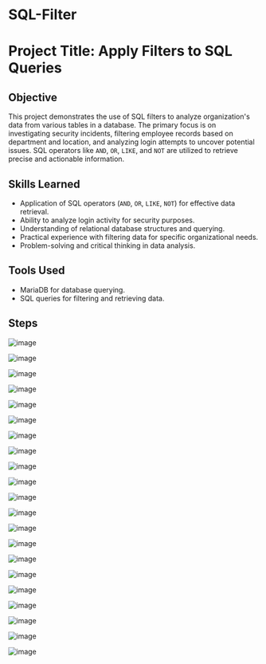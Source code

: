 # SQL-Filter

# Project Title: Apply Filters to SQL Queries

## Objective
This project demonstrates the use of SQL filters to analyze organization's data from various tables in a database. The primary focus is on investigating security incidents, filtering employee records based on department and location, and analyzing login attempts to uncover potential issues. SQL operators like `AND`, `OR`, `LIKE`, and `NOT` are utilized to retrieve precise and actionable information.

## Skills Learned
- Application of SQL operators (`AND`, `OR`, `LIKE`, `NOT`) for effective data retrieval.
- Ability to analyze login activity for security purposes.
- Understanding of relational database structures and querying.
- Practical experience with filtering data for specific organizational needs.
- Problem-solving and critical thinking in data analysis.

## Tools Used
- MariaDB for database querying.
- SQL queries for filtering and retrieving data.

## Steps

![image](https://github.com/user-attachments/assets/f9955546-f043-437d-ad23-bd5c694eab14)

![image](https://github.com/user-attachments/assets/d3653650-fd57-4bd5-9472-45541112161c)

![image](https://github.com/user-attachments/assets/1293d6ae-fe12-49e7-9390-e0e50f75f6e9)

![image](https://github.com/user-attachments/assets/c6adf4a6-870e-4502-838f-3f676f1b02f1)

![image](https://github.com/user-attachments/assets/118893d0-29bb-46b4-8b6e-99ca7ecf9896)

![image](https://github.com/user-attachments/assets/7ca0a9cb-8f5c-4e49-8b38-302da930e6c7)

![image](https://github.com/user-attachments/assets/3437c722-e218-4ebb-ab0f-0d0bb08a480a)

![image](https://github.com/user-attachments/assets/8d8f3f16-474d-45d7-90e9-ee05a2f038c2)

![image](https://github.com/user-attachments/assets/da441905-2a71-4d7b-80cb-e4ba450b4676)

![image](https://github.com/user-attachments/assets/a1404178-19ba-43dd-b22a-5b7f261521d1)

![image](https://github.com/user-attachments/assets/9f91f278-a2cf-470b-9818-d5b6a39ff32f)

![image](https://github.com/user-attachments/assets/e3f52a08-bf4c-401d-94b2-3bc6301209b5)

![image](https://github.com/user-attachments/assets/7c4705fc-af04-4707-be87-8f4553a95733)

![image](https://github.com/user-attachments/assets/fff1738e-db54-4b36-9b73-13068b497114)

![image](https://github.com/user-attachments/assets/2fc09129-ea34-4d04-9e49-c7e34b0ed59c)

![image](https://github.com/user-attachments/assets/96baed7c-db9d-44da-97ce-138dc03f930a)

![image](https://github.com/user-attachments/assets/0280964f-e429-4769-b353-918fbadada15)

![image](https://github.com/user-attachments/assets/aa01deaf-674b-48e5-befa-ab18ec0e467d)

![image](https://github.com/user-attachments/assets/5a04dfee-d756-48cd-b0d5-fc4cb7da05e6)

![image](https://github.com/user-attachments/assets/da5a3b31-63cf-4978-889e-d5c8ae57fc50)

![image](https://github.com/user-attachments/assets/70288c94-c2e4-467a-bc1d-77b224dd5d56)


















